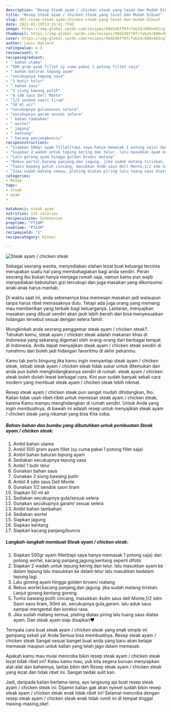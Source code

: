 ```yaml
---
description: "Resep Steak ayam / chicken steak yang lezat dan Mudah Dibuat"
title: "Resep Steak ayam / chicken steak yang lezat dan Mudah Dibuat"
slug: 401-resep-steak-ayam-chicken-steak-yang-lezat-dan-mudah-dibuat
date: 2021-02-19T13:15:41.774Z
image: https://img-global.cpcdn.com/recipes/98d248ff0fcfab24/680x482cq70/steak-ayam-chicken-steak-foto-resep-utama.jpg
thumbnail: https://img-global.cpcdn.com/recipes/98d248ff0fcfab24/680x482cq70/steak-ayam-chicken-steak-foto-resep-utama.jpg
cover: https://img-global.cpcdn.com/recipes/98d248ff0fcfab24/680x482cq70/steak-ayam-chicken-steak-foto-resep-utama.jpg
author: Louis Ballard
ratingvalue: 4.3
reviewcount: 8
recipeingredient:
- " bahan utama"
- "500 gram ayam fillet sy cuma pakai 1 potong fillet saja"
- " bahan baluran tepung ayam"
- "secukupnya tepung sasa"
- "1 butir telur"
- " bahan saus"
- "2 siung bawang putih"
- "4 sdm saus Dell Monte"
- "1/2 sendok saori tiram"
- "50 ml air"
- "secukupnya gulasesuai selera"
- "secukupnya garam sesuai selera"
- " bahan tambahan"
- " wortel"
- " jagung"
- " kentang"
- " kacang panjangbuncis"
recipeinstructions:
- "Siapkan 500gr ayam fillet(tapi saya hanya memasak 1 potong saja) dan potong wortel, kacang panjang,jagung,kentang seperti difoto"
- "Siapkan 2 wadah untuk tepung kering dan telur. lalu masukkan ayam ke dalam tepung lalu masukkan ke dalam telur lalu masukkan kedalam tepung lagi."
- "Lalu goreng ayam hingga golden brown/ matang"
- "Rebus wortel,kacang panjang,dan jagung. jika sudah matang tiriskan. Lanjut goreng kentang goreng"
- "Tumis bawang putih cincang, masukkan 4sdm saus dell Monte,1/2 sdm Saori saos tiram, 50ml air, secukupnya gula,garam. lalu aduk saus sampai mengental dan koreksi rasa."
- "Jika sudah matang semua, plating diatas piring lalu tuang saus diatas ayam. Dan steak ayam siap disajikan❤️"
categories:
- Resep
tags:
- steak
- ayam
- 

katakunci: steak ayam  
nutrition: 135 calories
recipecuisine: Indonesian
preptime: "PT14M"
cooktime: "PT43M"
recipeyield: "1"
recipecategory: Dinner

---
```



![Steak ayam / chicken steak](https://img-global.cpcdn.com/recipes/98d248ff0fcfab24/680x482cq70/steak-ayam-chicken-steak-foto-resep-utama.jpg)

Sebagai seorang wanita, menyediakan olahan lezat buat keluarga tercinta merupakan suatu hal yang membahagiakan bagi anda sendiri. Peran seorang ibu bukan hanya menjaga rumah saja, namun kamu pun wajib menyediakan kebutuhan gizi tercukupi dan juga masakan yang dikonsumsi anak-anak harus mantab.

Di waktu  saat ini, anda sebenarnya bisa memesan masakan jadi walaupun tanpa harus ribet memasaknya dulu. Tetapi ada juga orang yang memang mau memberikan yang terbaik bagi keluarganya. Lantaran, menyajikan masakan yang dibuat sendiri akan jauh lebih bersih dan bisa menyesuaikan hidangan tersebut sesuai dengan selera famili. 



Mungkinkah anda seorang penggemar steak ayam / chicken steak?. Tahukah kamu, steak ayam / chicken steak adalah makanan khas di Indonesia yang sekarang digemari oleh orang-orang dari berbagai tempat di Indonesia. Anda dapat menyajikan steak ayam / chicken steak sendiri di rumahmu dan boleh jadi hidangan favoritmu di akhir pekanmu.

Kamu tak perlu bingung jika kamu ingin menyantap steak ayam / chicken steak, sebab steak ayam / chicken steak tidak sukar untuk ditemukan dan anda pun boleh menghidangkannya sendiri di rumah. steak ayam / chicken steak boleh diolah lewat berbagai cara. Kini pun sudah banyak sekali cara modern yang membuat steak ayam / chicken steak lebih nikmat.

Resep steak ayam / chicken steak pun sangat mudah dihidangkan, lho. Kalian tidak usah ribet-ribet untuk memesan steak ayam / chicken steak, karena Kamu mampu menghidangkan di rumah sendiri. Untuk Anda yang ingin membuatnya, di bawah ini adalah resep untuk menyajikan steak ayam / chicken steak yang nikamat yang bisa Kita coba.

<!--inarticleads1-->

##### Bahan-bahan dan bumbu yang dibutuhkan untuk pembuatan Steak ayam / chicken steak:

1. Ambil  bahan utama
1. Ambil 500 gram ayam fillet (sy cuma pakai 1 potong fillet saja)
1. Ambil  bahan baluran tepung ayam
1. Sediakan secukupnya tepung sasa
1. Ambil 1 butir telur
1. Gunakan  bahan saus
1. Gunakan 2 siung bawang putih
1. Ambil 4 sdm saus Dell Monte
1. Gunakan 1/2 sendok saori tiram
1. Siapkan 50 ml air
1. Sediakan secukupnya gula/sesuai selera
1. Gunakan secukupnya garam/ sesuai selera
1. Ambil  bahan tambahan
1. Sediakan  wortel
1. Siapkan  jagung
1. Siapkan  kentang
1. Siapkan  kacang panjang/buncis




<!--inarticleads2-->

##### Langkah-langkah membuat Steak ayam / chicken steak:

1. Siapkan 500gr ayam fillet(tapi saya hanya memasak 1 potong saja) dan potong wortel, kacang panjang,jagung,kentang seperti difoto
1. Siapkan 2 wadah untuk tepung kering dan telur. lalu masukkan ayam ke dalam tepung lalu masukkan ke dalam telur lalu masukkan kedalam tepung lagi.
1. Lalu goreng ayam hingga golden brown/ matang
1. Rebus wortel,kacang panjang,dan jagung. jika sudah matang tiriskan. Lanjut goreng kentang goreng
1. Tumis bawang putih cincang, masukkan 4sdm saus dell Monte,1/2 sdm Saori saos tiram, 50ml air, secukupnya gula,garam. lalu aduk saus sampai mengental dan koreksi rasa.
1. Jika sudah matang semua, plating diatas piring lalu tuang saus diatas ayam. Dan steak ayam siap disajikan❤️




Ternyata cara buat steak ayam / chicken steak yang enak simple ini gampang sekali ya! Anda Semua bisa membuatnya. Resep steak ayam / chicken steak Sangat sesuai banget buat anda yang baru akan belajar memasak maupun untuk kalian yang telah jago dalam memasak.

Apakah kamu mau mulai mencoba bikin resep steak ayam / chicken steak lezat tidak ribet ini? Kalau kamu mau, yuk kita segera buruan menyiapkan alat-alat dan bahannya, lantas bikin deh Resep steak ayam / chicken steak yang lezat dan tidak ribet ini. Sangat taidak sulit kan. 

Jadi, daripada kalian berlama-lama, ayo langsung aja buat resep steak ayam / chicken steak ini. Dijamin kalian gak akan nyesel sudah bikin resep steak ayam / chicken steak enak tidak ribet ini! Selamat mencoba dengan resep steak ayam / chicken steak enak tidak rumit ini di tempat tinggal masing-masing,oke!.

